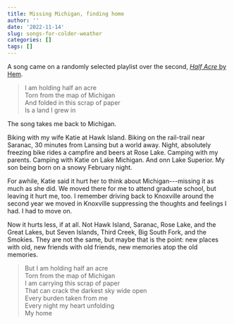 ```yaml
---
title: Missing Michigan, finding home
author: ''
date: '2022-11-14'
slug: songs-for-colder-weather
categories: []
tags: []
---
```


A song came on a randomly selected playlist over the second, [*Half Acre* by Hem](https://www.youtube.com/watch?v=7Sq5Bvvx5nc). 

> I am holding half an acre  
> Torn from the map of Michigan  
> And folded in this scrap of paper  
> Is a land I grew in  

The song takes me back to Michigan. 

Biking with my wife Katie at Hawk Island. Biking on the rail-trail near Saranac, 30 minutes from Lansing but a world away. Night, absolutely freezing bike rides a campfire and beers at Rose Lake. Camping with my parents. Camping with Katie on Lake Michigan. And onn Lake Superior. My son being born on a snowy February night. 

For awhile, Katie said it hurt her to think about Michigan---missing it as much as she did. We moved there for me to attend graduate school, but leaving it hurt me, too. I remember driving back to Knoxville around the second year we moved in Knoxville suppressing the thoughts and feelings I had. I had to move on. 

Now it hurts less, if at all. Not Hawk Island, Saranac, Rose Lake, and the Great Lakes, but Seven Islands, Third Creek, Big South Fork, and the Smokies. They are not the same, but maybe that is the point: new places with old, new friends with old friends, new memories atop the old memories.

> But I am holding half an acre  
> Torn from the map of Michigan  
> I am carrying this scrap of paper  
> That can crack the darkest sky wide open  
> Every burden taken from me  
> Every night my heart unfolding  
> My home  
